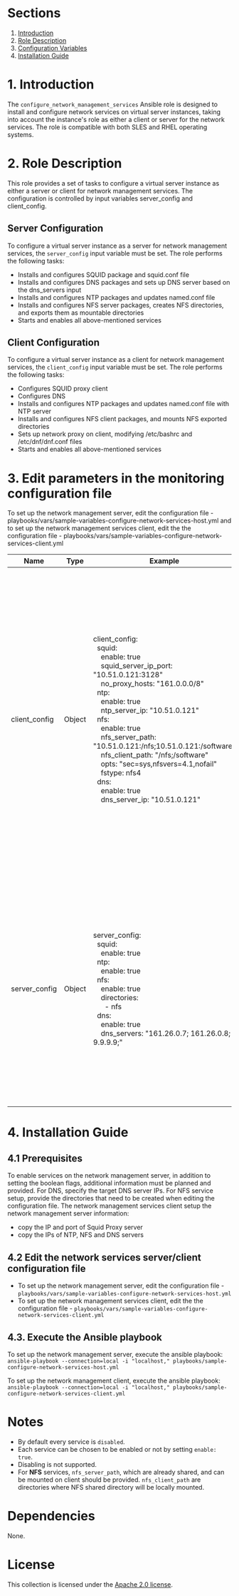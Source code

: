 # Sections

1. [Introduction](README.md#1-Introduction)
2. [Role Description](README.md#2-Role-description)
3. [Configuration Variables](README.md#3-Edit-parameters-in-the-monitoring-configuration-file)
4. [Installation Guide](README.md#4-Installation-Guide)

# 1. Introduction

The `configure_network_management_services` Ansible role is designed to install and configure network services on virtual server instances, taking into account the instance's role as either a client or server for the network services.  The role is compatible with both SLES and RHEL operating systems.

# 2. Role Description

This role provides a set of tasks to configure a virtual server instance as either a server or client for network management services. The configuration is controlled by input variables server_config and client_config.

## Server Configuration

To configure a virtual server instance as a server for network management services, the `server_config` input variable must be set. The role performs the following tasks:

- Installs and configures SQUID package and squid.conf file
- Installs and configures DNS packages and sets up DNS server based on the dns_servers input
- Installs and configures NTP packages and updates named.conf file
- Installs and configures NFS server packages, creates NFS directories, and exports them as mountable directories
- Starts and enables all above-mentioned services

## Client Configuration

To configure a virtual server instance as a client for network management services, the `client_config` input variable must be set. The role performs the following tasks:

- Configures SQUID proxy client
- Configures DNS
- Installs and configures NTP packages and updates named.conf file with NTP server
- Installs and configures NFS client packages, and mounts NFS exported directories
- Sets up network proxy on client, modifying /etc/bashrc and /etc/dnf/dnf.conf files
- Starts and enables all above-mentioned services

# 3. Edit parameters in the monitoring configuration file
To set up the network management server, edit the configuration file - playbooks/vars/sample-variables-configure-network-services-host.yml and to set up the network management services client, edit the the configuration file - playbooks/vars/sample-variables-configure-network-services-client.yml

| Name  | Type  |Example  | Description |
|-------|-------|---------|-------------|
| client_config  | Object  |client_config: <br>&nbsp;&nbsp;squid: <br>&nbsp;&nbsp;&nbsp;&nbsp;enable: true <br> &nbsp;&nbsp;&nbsp;&nbsp;squid_server_ip_port: "10.51.0.121:3128" <br> &nbsp;&nbsp;&nbsp;&nbsp;no_proxy_hosts: "161.0.0.0/8" <br> &nbsp;&nbsp;ntp: <br> &nbsp;&nbsp;&nbsp;&nbsp;enable: true <br> &nbsp;&nbsp;&nbsp;&nbsp;ntp_server_ip: "10.51.0.121" <br> &nbsp;&nbsp;nfs: <br> &nbsp;&nbsp;&nbsp;&nbsp;enable: true <br> &nbsp;&nbsp;&nbsp;&nbsp;nfs_server_path: "10.51.0.121:/nfs;10.51.0.121:/software" <br> &nbsp;&nbsp;&nbsp;&nbsp;nfs_client_path: "/nfs;/software" <br> &nbsp;&nbsp;&nbsp;&nbsp;opts: "sec=sys,nfsvers=4.1,nofail" <br> &nbsp;&nbsp;&nbsp;&nbsp;fstype: nfs4 <br> &nbsp;&nbsp;dns: <br> &nbsp;&nbsp;&nbsp;&nbsp;enable: true <br> &nbsp;&nbsp;&nbsp;&nbsp;dns_server_ip: "10.51.0.121" <br> | Configures the host to reach network management services <br> `squid.enable` (bool) - The squid proxy client is set up if this var is set to true <br> `squid.squid_server_ip_port` - The the IP and port for the Squid server <br> `squid.no_proxy_hosts` - Comma-separated list of hosts that bypass the proxy <br> `ntp.enable` (bool) - Enables or disables the NTP service <br> `ntp.ntp_server_ip` - Specifies the IP of the NTP server <br> `nfs.enable` (bool) - Enables or disables the NFS service <br> `nfs.nfs_server_path` - Specifies the path to the NFS server <br> `nfs.nfs_client_path` - Specifies the path on the client for NFS <br> `nfs.opts` - Options for NFS mount command <br> `nfs.fstype` - Filesystem type for NFS <br> `dns.enable` (bool) - Enables or disables the DNS service <br> `dns.dns_server_ip` - Specifies the IP of the DNS server|
| server_config  | Object  |server_config: <br>  &nbsp;&nbsp;squid: <br>    &nbsp;&nbsp;&nbsp;&nbsp;enable: true <br>  &nbsp;&nbsp;ntp: <br>    &nbsp;&nbsp;&nbsp;&nbsp;enable: true <br>  &nbsp;&nbsp;nfs: <br>    &nbsp;&nbsp;&nbsp;&nbsp;enable: true <br>    &nbsp;&nbsp;&nbsp;&nbsp;directories:  <br>&nbsp;&nbsp;&nbsp;&nbsp;&nbsp;&nbsp;- nfs <br> &nbsp;&nbsp;dns: <br>    &nbsp;&nbsp;&nbsp;&nbsp;enable: true <br>    &nbsp;&nbsp;&nbsp;&nbsp;dns_servers: "161.26.0.7; 161.26.0.8; 9.9.9.9;" <br> |Optionally install network services Squid Proxy, NTP, NFS and DNS.<br>`squid.enable` (bool) - if true, installs SQUID package, and configures squid.conf file <br>`ntp.enable` (bool) - if true, Installs and configures NTP packages and updates named.conf file<br>`nfs.enable` (bool) - if true, installs NFS packages, creates NFS directories <br>`nfs.directories` (bool) - list of NFS directories that must be created if they do not already exist. They will be made available as mountable directories. <br>`dns.enable` (bool)- if true, installs and configures DNS packages and sets up DNS server <br>`dns.dns_servers` - user-defined DNS server IPs|

# 4. Installation Guide

## 4.1 Prerequisites 
To enable services on the network management server, in addition to setting the boolean flags, additional information must be planned and provided. For DNS, specify the target DNS server IPs. For NFS service setup, provide the directories that need to be created when editing the configuration file.
The network management services client setup the network management server information:
- copy the IP and port of Squid Proxy server
- copy the IPs of NTP, NFS and DNS servers

## 4.2 Edit the network services server/client configuration file
- To set up the network management server, edit the configuration file - `playbooks/vars/sample-variables-configure-network-services-host.yml`
- To set up the network management services client, edit the the configuration file - `playbooks/vars/sample-variables-configure-network-services-client.yml`

## 4.3. Execute the Ansible playbook
To set up the network management server, execute the ansible playbook:
`ansible-playbook --connection=local -i "localhost," playbooks/sample-configure-network-services-host.yml`

To set up the network management client, execute the ansible playbook:
`ansible-playbook --connection=local -i "localhost," playbooks/sample-configure-network-services-client.yml`

# Notes
- By default every service is `disabled`.
- Each service can be chosen to be enabled or not by setting `enable: true`.
- Disabling is not supported.
- For **NFS** services, `nfs_server_path`, which are already shared, and can be mounted on client should be provided. `nfs_client_path` are directories where NFS shared directory will be locally mounted.

# Dependencies

None.

# License

This collection is licensed under the [Apache 2.0 license](http://www.apache.org/licenses/LICENSE-2.0).